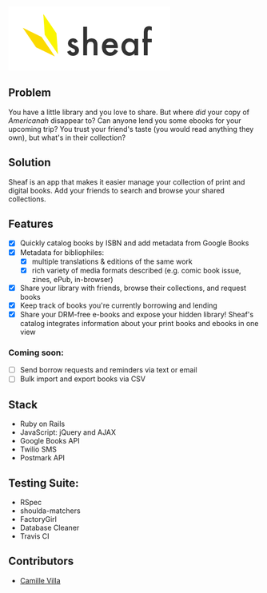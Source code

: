 ![Sheaf Logo](/app/assets/images/sheaf-low-res.png)

## Problem
You have a little library and you love to share. But where *did* your copy of *Americanah* disappear to? Can anyone lend you some ebooks for your upcoming trip? You trust your friend's taste (you would read anything they own), but what's in their collection?

## Solution
Sheaf is an app that makes it easier manage your collection of print and digital books. Add your friends to search and browse your shared collections.

## Features
- [x] Quickly catalog books by ISBN and add metadata from Google Books
- [x] Metadata for bibliophiles: 
    - [x] multiple translations & editions of the same work
    - [x] rich variety of media formats described (e.g. comic book issue, zines, ePub, in-browser)
- [x] Share your library with friends, browse their collections, and request books
- [x] Keep track of books you're currently borrowing and lending
- [x] Share your DRM-free e-books and expose your hidden library! Sheaf's catalog integrates information about your print books and ebooks in one view

### Coming soon:
- [ ] Send borrow requests and reminders via text or email
- [ ] Bulk import and export books via CSV

## Stack
- Ruby on Rails
- JavaScript: jQuery and AJAX
- Google Books API
- Twilio SMS
- Postmark API

## Testing Suite:
- RSpec
- shoulda-matchers
- FactoryGirl
- Database Cleaner
- Travis CI

## Contributors
- [Camille Villa](https://github.com/camillevilla)